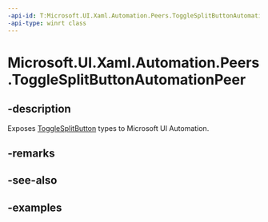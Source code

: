 ```yaml
---
-api-id: T:Microsoft.UI.Xaml.Automation.Peers.ToggleSplitButtonAutomationPeer
-api-type: winrt class
---
```


# Microsoft.UI.Xaml.Automation.Peers.ToggleSplitButtonAutomationPeer

## -description

Exposes [ToggleSplitButton](../microsoft.ui.xaml.controls/togglesplitbutton.md) types to Microsoft UI Automation.

## -remarks

## -see-also

## -examples
